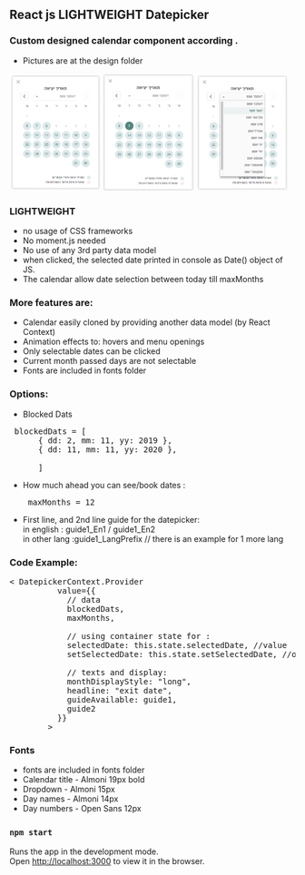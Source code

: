 ## React js LIGHTWEIGHT Datepicker

### Custom designed calendar component according .
* Pictures are at the design folder
<div style="display: inline;">
<img width="32%" src="./design/datepicker.png" />
<img width="32%" src="./design/hover-selected.png" />
<img width="32%" src="./design/dropdown.png" />
</div>

### LIGHTWEIGHT
* no usage of CSS frameworks 
* No moment.js needed
* No use of any 3rd party data model
* when clicked, the selected date printed in console as Date() object of JS.
* The calendar allow date selection between today till maxMonths


### More features are:
* Calendar easily cloned by providing another data model (by React Context)
* Animation effects to: hovers and menu openings 
* Only selectable dates can be clicked 
* Current month passed days are not selectable
* Fonts are included in fonts folder

### Options: 
* Blocked Dats 
<pre>
 blockedDats = [
      { dd: 2, mm: 11, yy: 2019 },
      { dd: 11, mm: 11, yy: 2020 },

      ]
</pre>
* How much ahead you can see/book dates : <pre> maxMonths = 12 </pre>
* First line, and 2nd line guide for the datepicker: </br>
  in english : guide1_En1  / guide1_En2 </br>
  in other lang :guide1_LangPrefix  // there is an example for 1 more lang </br>

### Code Example: 
<pre>
< DatepickerContext.Provider
          value={{
            // data
            blockedDats,
            maxMonths,

            // using container state for : 
            selectedDate: this.state.selectedDate, //value
            setSelectedDate: this.state.setSelectedDate, //onChange
            
            // texts and display:
            monthDisplayStyle: "long",
            headline: "exit date",
            guideAvailable: guide1,
            guide2
          }}
        >
</pre>


### Fonts
* fonts are included in fonts folder
* Calendar title - Almoni 19px bold
* Dropdown - Almoni 15px
* Day names - Almoni 14px
* Day numbers - Open Sans 12px


### `npm start`
Runs the app in the development mode.<br>
Open [http://localhost:3000](http://localhost:3000) to view it in the browser.
